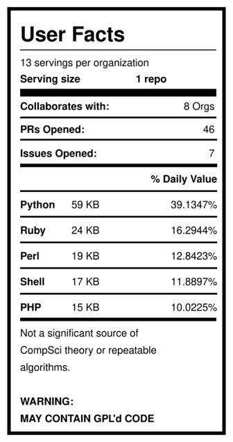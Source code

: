 <img src="https://raw.githubusercontent.com/lbonanomi/lbonanomi/main/label.svg" align="left" alt="user statistics"/> 
